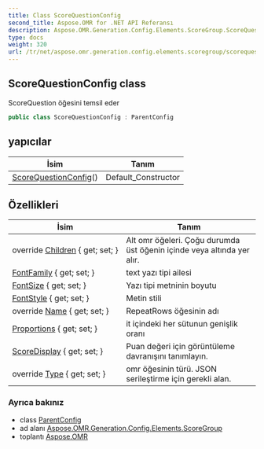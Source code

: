 ```yaml
---
title: Class ScoreQuestionConfig
second_title: Aspose.OMR for .NET API Referansı
description: Aspose.OMR.Generation.Config.Elements.ScoreGroup.ScoreQuestionConfig sınıf. ScoreQuestion öğesini temsil eder
type: docs
weight: 320
url: /tr/net/aspose.omr.generation.config.elements.scoregroup/scorequestionconfig/
---
```

## ScoreQuestionConfig class

ScoreQuestion öğesini temsil eder

```csharp
public class ScoreQuestionConfig : ParentConfig
```

## yapıcılar

| İsim | Tanım |
| --- | --- |
| [ScoreQuestionConfig](scorequestionconfig/)() | Default_Constructor |

## Özellikleri

| İsim | Tanım |
| --- | --- |
| override [Children](../../aspose.omr.generation.config.elements.scoregroup/scorequestionconfig/children/) { get; set; } | Alt omr öğeleri. Çoğu durumda üst öğenin içinde veya altında yer alır. |
| [FontFamily](../../aspose.omr.generation.config.elements.scoregroup/scorequestionconfig/fontfamily/) { get; set; } | text yazı tipi ailesi |
| [FontSize](../../aspose.omr.generation.config.elements.scoregroup/scorequestionconfig/fontsize/) { get; set; } | Yazı tipi metninin boyutu |
| [FontStyle](../../aspose.omr.generation.config.elements.scoregroup/scorequestionconfig/fontstyle/) { get; set; } | Metin stili |
| override [Name](../../aspose.omr.generation.config.elements.scoregroup/scorequestionconfig/name/) { get; set; } | RepeatRows öğesinin adı |
| [Proportions](../../aspose.omr.generation.config.elements.scoregroup/scorequestionconfig/proportions/) { get; set; } | it içindeki her sütunun genişlik oranı |
| [ScoreDisplay](../../aspose.omr.generation.config.elements.scoregroup/scorequestionconfig/scoredisplay/) { get; set; } | Puan değeri için görüntüleme davranışını tanımlayın. |
| override [Type](../../aspose.omr.generation.config.elements.scoregroup/scorequestionconfig/type/) { get; set; } | omr öğesinin türü. JSON serileştirme için gerekli alan. |

### Ayrıca bakınız

* class [ParentConfig](../../aspose.omr.generation.config/parentconfig/)
* ad alanı [Aspose.OMR.Generation.Config.Elements.ScoreGroup](../../aspose.omr.generation.config.elements.scoregroup/)
* toplantı [Aspose.OMR](../../)


